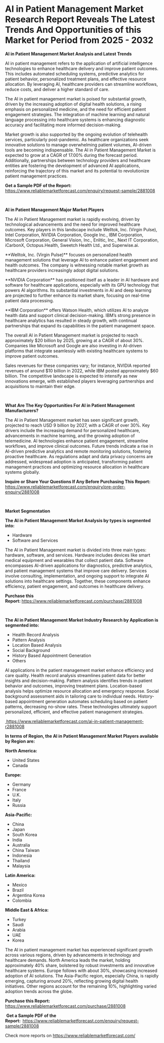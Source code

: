 <p><h1>AI in Patient Management Market Research Report Reveals The Latest Trends And Opportunities of this Market for Period from 2025 - 2032</h1></p><p><strong>AI in Patient Management Market Analysis and Latest Trends</strong></p>
<p><p>AI in patient management refers to the application of artificial intelligence technologies to enhance healthcare delivery and improve patient outcomes. This includes automated scheduling systems, predictive analytics for patient behavior, personalized treatment plans, and effective resource allocation. By leveraging AI, healthcare providers can streamline workflows, reduce costs, and deliver a higher standard of care.</p><p>The AI in patient management market is poised for substantial growth, driven by the increasing adoption of digital health solutions, a rising emphasis on personalized medicine, and the need for efficient patient engagement strategies. The integration of machine learning and natural language processing into healthcare systems is enhancing diagnostic accuracy and facilitating more informed decision-making.</p><p>Market growth is also supported by the ongoing evolution of telehealth services, particularly post-pandemic. As healthcare organizations seek innovative solutions to manage overwhelming patient volumes, AI-driven tools are becoming indispensable. The AI in Patient Management Market is expected to grow at a CAGR of 17.00% during the forecast period. Additionally, partnerships between technology providers and healthcare entities are fostering the development of advanced AI applications, reinforcing the trajectory of this market and its potential to revolutionize patient management practices.</p></p>
<p><strong>Get a Sample PDF of the Report:&nbsp;</strong> <a href="https://www.reliablemarketforecast.com/enquiry/request-sample/2881008?utm_campaign=1766&utm_medium=2&utm_source=Github&utm_content=ia&utm_term=12032025&utm_id=ai-in-patient-management">https://www.reliablemarketforecast.com/enquiry/request-sample/2881008</a></p>
<p>&nbsp;</p>
<p><strong>AI in Patient Management Major Market Players</strong></p>
<p><p>The AI in Patient Management market is rapidly evolving, driven by technological advancements and the need for improved healthcare outcomes. Key players in this landscape include Welltok, Inc. (Virgin Pulse), Intel Corporation, NVIDIA Corporation, Google Inc., IBM Corporation, Microsoft Corporation, General Vision, Inc., Enlitic, Inc., Next IT Corporation, iCarbonX, Octopus.Health, Sweetch Health Ltd., and Superwise.ai.</p><p>**Welltok, Inc. (Virgin Pulse)** focuses on personalized health management solutions that leverage AI to enhance patient engagement and health outcomes. The company is witnessing notable market growth as healthcare providers increasingly adopt digital solutions.</p><p>**NVIDIA Corporation** has positioned itself as a leader in AI hardware and software for healthcare applications, especially with its GPU technology that powers AI algorithms. Its substantial investments in AI and deep learning are projected to further enhance its market share, focusing on real-time patient data processing.</p><p>**IBM Corporation** offers Watson Health, which utilizes AI to analyze health data and support clinical decision-making. IBM’s strong presence in healthcare analytics has resulted in steady growth, with continual partnerships that expand its capabilities in the patient management space.</p><p>The overall AI in Patient Management market is projected to reach approximately $20 billion by 2025, growing at a CAGR of about 30%. Companies like Microsoft and Google are also investing in AI-driven platforms that integrate seamlessly with existing healthcare systems to improve patient outcomes.</p><p>Sales revenues for these companies vary; for instance, NVIDIA reported revenues of around $10 billion in 2022, while IBM posted approximately $60 billion. The competitive landscape is expected to intensify as new innovations emerge, with established players leveraging partnerships and acquisitions to maintain their edge.</p></p>
<p>&nbsp;</p>
<p><strong>What Are The Key Opportunities For AI in Patient Management Manufacturers?</strong></p>
<p><p>The AI in Patient Management market has seen significant growth, projected to reach USD 9 billion by 2027, with a CAGR of over 30%. Key drivers include the increasing demand for personalized healthcare, advancements in machine learning, and the growing adoption of telemedicine. AI technologies enhance patient engagement, streamline workflows, and improve clinical outcomes. Future trends indicate a rise in AI-driven predictive analytics and remote monitoring solutions, fostering proactive healthcare. As regulations adapt and data privacy concerns are addressed, widespread adoption is anticipated, transforming patient management practices and optimizing resource allocation in healthcare systems globally.</p></p>
<p><strong>Inquire or Share Your Questions If Any Before Purchasing This Report:</strong> <a href="https://www.reliablemarketforecast.com/enquiry/pre-order-enquiry/2881008?utm_campaign=1766&utm_medium=2&utm_source=Github&utm_content=ia&utm_term=12032025&utm_id=ai-in-patient-management">https://www.reliablemarketforecast.com/enquiry/pre-order-enquiry/2881008</a></p>
<p>&nbsp;</p>
<p><strong>Market Segmentation</strong></p>
<p><strong>The AI in Patient Management Market Analysis by types is segmented into:</strong></p>
<p><ul><li>Hardware</li><li>Software and Services</li></ul></p>
<p><p>The AI in Patient Management market is divided into three main types: hardware, software, and services. Hardware includes devices like smart medical equipment and wearables that collect patient data. Software encompasses AI-driven applications for diagnostics, predictive analytics, and patient management systems that improve care delivery. Services involve consulting, implementation, and ongoing support to integrate AI solutions into healthcare settings. Together, these components enhance efficiency, patient engagement, and outcomes in healthcare delivery.</p></p>
<p><strong>Purchase this Report:&nbsp;</strong><a href="https://www.reliablemarketforecast.com/purchase/2881008?utm_campaign=1766&utm_medium=2&utm_source=Github&utm_content=ia&utm_term=12032025&utm_id=ai-in-patient-management">https://www.reliablemarketforecast.com/purchase/2881008</a></p>
<p>&nbsp;</p>
<p><strong>The AI in Patient Management Market Industry Research by Application is segmented into:</strong></p>
<p><ul><li>Health Record Analysis</li><li>Pattern Analysis</li><li>Location Based Analysis</li><li>Social Background</li><li>History Based Appointment Generation</li><li>Others</li></ul></p>
<p><p>AI applications in the patient management market enhance efficiency and care quality. Health record analysis streamlines patient data for better insights and decision-making. Pattern analysis identifies trends in patient behavior and outcomes, improving treatment plans. Location-based analysis helps optimize resource allocation and emergency response. Social background assessment aids in tailoring care to individual needs. History-based appointment generation automates scheduling based on patient patterns, decreasing no-show rates. These technologies ultimately support personalized, efficient, and effective patient management strategies.</p></p>
<p><a href="https://www.reliablemarketforecast.com/ai-in-patient-management-r2881008?utm_campaign=1766&utm_medium=2&utm_source=Github&utm_content=ia&utm_term=12032025&utm_id=ai-in-patient-management">&nbsp;https://www.reliablemarketforecast.com/ai-in-patient-management-r2881008</a></p>
<p><strong>In terms of Region, the AI in Patient Management Market Players available by Region are:</strong></p>
<p>
    <p> <strong> North America: </strong>
        <ul>
            <li>United States</li>
            <li>Canada</li>
        </ul>
        </p> 
    <p> <strong> Europe: </strong>
        <ul>
            <li>Germany</li>
            <li>France</li>
            <li>U.K.</li>
            <li>Italy</li>
            <li>Russia</li>
        </ul>
        </p> 
    <p> <strong> Asia-Pacific: </strong>
        <ul>
            <li>China</li>
            <li>Japan</li>
            <li>South Korea</li>
            <li>India</li>
            <li>Australia</li>
            <li>China Taiwan</li>
            <li>Indonesia</li>
            <li>Thailand</li>
            <li>Malaysia</li>
        </ul>
        </p> 
    <p> <strong> Latin America: </strong>
        <ul>
            <li>Mexico</li>
            <li>Brazil</li>
            <li>Argentina Korea</li>
            <li>Colombia</li>
        </ul>
        </p> 
    <p> <strong> Middle East & Africa: </strong>
        <ul>
            <li>Turkey</li>
            <li>Saudi</li>
            <li>Arabia</li>
            <li>UAE</li>
            <li>Korea</li>
        </ul>
    </p>
    </p>
<p><p>The AI in patient management market has experienced significant growth across various regions, driven by advancements in technology and healthcare demands. North America leads the market, holding approximately 40% share, bolstered by robust investments and innovative healthcare systems. Europe follows with about 30%, showcasing increased adoption of AI solutions. The Asia-Pacific region, especially China, is rapidly emerging, capturing around 20%, reflecting growing digital health initiatives. Other regions account for the remaining 10%, highlighting varied adoption trends across the globe.</p></p>
<p><strong>Purchase this Report: </strong><a href="https://www.reliablemarketforecast.com/purchase/2881008?utm_campaign=1766&utm_medium=2&utm_source=Github&utm_content=ia&utm_term=12032025&utm_id=ai-in-patient-management">https://www.reliablemarketforecast.com/purchase/2881008</a></p>
<p>&nbsp;<strong>Get a Sample PDF of the Report:&nbsp;&nbsp;</strong><a href="https://www.reliablemarketforecast.com/enquiry/request-sample/2881008?utm_campaign=1766&utm_medium=2&utm_source=Github&utm_content=ia&utm_term=12032025&utm_id=ai-in-patient-management">https://www.reliablemarketforecast.com/enquiry/request-sample/2881008</a></p>
<p><strong></strong></p>
<p>Check more reports on <a href="https://www.reliablemarketforecast.com/?utm_campaign=1766&utm_medium=2&utm_source=Github&utm_content=ia&utm_term=12032025&utm_id=ai-in-patient-management">https://www.reliablemarketforecast.com/</a></p>